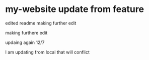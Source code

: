 # my-website update from feature

edited readme making further edit

making furthere edit

updaing again 12/7

I am updating from local that will conflict
